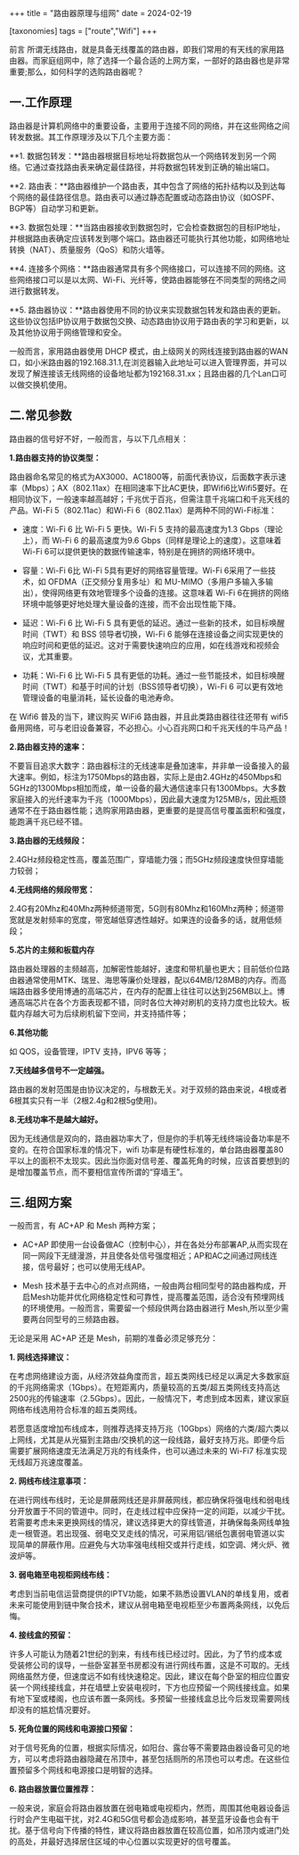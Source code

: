+++
title = "路由器原理与组网"
date = 2024-02-19

[taxonomies]
tags = ["route","Wifi"]
+++

前言 所谓无线路由，就是具备无线覆盖的路由器，即我们常用的有天线的家用路由器。而家庭组网中，除了选择一个最合适的上网方案，一部好的路由器也是非常重要;那么，如何科学的选购路由器呢？
<!-- more -->
## 一.工作原理

路由器是计算机网络中的重要设备，主要用于连接不同的网络，并在这些网络之间转发数据。其工作原理涉及以下几个主要方面：

**1. 数据包转发：**路由器根据目标地址将数据包从一个网络转发到另一个网络。它通过查找路由表来确定最佳路径，并将数据包转发到正确的输出端口。

**2. 路由表：**路由器维护一个路由表，其中包含了网络的拓扑结构以及到达每个网络的最佳路径信息。路由表可以通过静态配置或动态路由协议（如OSPF、BGP等）自动学习和更新。

**3. 数据包处理：**当路由器接收到数据包时，它会检查数据包的目标IP地址，并根据路由表确定应该转发到哪个端口。路由器还可能执行其他功能，如网络地址转换（NAT）、质量服务（QoS）和防火墙等。

**4. 连接多个网络：**路由器通常具有多个网络接口，可以连接不同的网络。这些网络接口可以是以太网、Wi-Fi、光纤等，使路由器能够在不同类型的网络之间进行数据转发。

**5. 路由器协议：**路由器使用不同的协议来实现数据包转发和路由表的更新。这些协议包括IP协议用于数据包交换、动态路由协议用于路由表的学习和更新，以及其他协议用于网络管理和安全。

一般而言，家用路由器使用 DHCP 模式，由上级网关的网线连接到路由器的WAN口，如小米路由器的192.168.31.1,在浏览器输入此地址可以进入管理界面，并可以发现了解连接该无线网络的设备地址都为192168.31.xx；且路由器的几个Lan口可以做交换机使用。

## 二.常见参数

路由器的信号好不好，一般而言，与以下几点相关：

**1.路由器支持的协议类型：**

路由器命名常见的格式为AX3000、AC1800等，前面代表协议，后面数字表示速率（Mbps）；AX（802.11ax）在相同速率下比AC更快，即Wifi6比Wifi5要好。在相同协议下，一般速率越高越好；千兆优于百兆，但需注意千兆端口和千兆天线的产品。Wi-Fi 5（802.11ac）和Wi-Fi 6（802.11ax）是两种不同的Wi-Fi标准：

- 速度：Wi-Fi 6 比 Wi-Fi 5 更快。Wi-Fi 5 支持的最高速度为1.3 Gbps（理论上），而 Wi-Fi 6 的最高速度为9.6 Gbps（同样是理论上的速度）。这意味着Wi-Fi 6可以提供更快的数据传输速率，特别是在拥挤的网络环境中。

- 容量：Wi-Fi 6比 Wi-Fi 5具有更好的网络容量管理。Wi-Fi 6采用了一些技术，如 OFDMA（正交频分复用多址）和 MU-MIMO（多用户多输入多输出），使得网络更有效地管理多个设备的连接。这意味着 Wi-Fi 6在拥挤的网络环境中能够更好地处理大量设备的连接，而不会出现性能下降。

- 延迟：Wi-Fi 6 比 Wi-Fi 5 具有更低的延迟。通过一些新的技术，如目标唤醒时间（TWT）和 BSS 领导者切换，Wi-Fi 6 能够在连接设备之间实现更快的响应时间和更低的延迟。这对于需要快速响应的应用，如在线游戏和视频会议，尤其重要。

- 功耗：Wi-Fi 6 比 Wi-Fi 5 具有更低的功耗。通过一些节能技术，如目标唤醒时间（TWT）和基于时间的计划（BSS领导者切换），Wi-Fi 6 可以更有效地管理设备的电量消耗，延长设备的电池寿命。

在 Wifi6 普及的当下，建议购买 WiFi6 路由器，并且此类路由器往往还带有 wifi5 备用网络，可与老旧设备兼容，不必担心。小心百兆网口和千兆天线的牛马产品！

**2.路由器支持的速率：**

不要盲目追求大数字：路由器标注的无线速率是叠加速率，并非单一设备接入的最大速率。例如，标注为1750Mbps的路由器，实际上是由2.4GHz的450Mbps和5GHz的1300Mbps相加而成，单一设备的最大通信速率只有1300Mbps。大多数家庭接入的光纤速率为千兆（1000Mbps），因此最大速度为125MB/s，因此瓶颈通常不在于路由器性能；选购家用路由器，更重要的是提高信号覆盖面积和强度，能跑满千兆已经不错。

**3.路由器的无线频段：**

2.4GHz频段稳定性高，覆盖范围广，穿墙能力强；而5GHz频段速度快但穿墙能力较弱；

**4.无线网络的频段带宽：**

2.4G有20Mhz和40Mhz两种频道带宽，5G则有80Mhz和160Mhz两种；频道带宽就是发射频率的宽度，带宽越低穿透性越好。如果连的设备多的话，就用低频段；

**5.芯片的主频和板载内存**

路由器处理器的主频越高，加解密性能越好，速度和带机量也更大；目前低价位路由器通常使用MTK、瑞昱、海思等廉价处理器，配以64MB/128MB的内存。而高端路由器多使用博通的高端芯片，在内存的配置上往往可以达到256MB以上。博通高端芯片在各个方面表现都不错，同时各位大神对刷机的支持力度也比较大。板载内存越大可为后续刷机留下空间，并支持插件等；

**6.其他功能**

如 QOS，设备管理，IPTV 支持，IPV6 等等；

**7.天线越多信号不一定越强。**

路由器的发射范围是由协议决定的，与根数无关。对于双频的路由来说，4根或者6根其实只有一半（2根2.4g和2根5g使用)。

**8.无线功率不是越大越好。**

因为无线通信是双向的，路由器功率大了，但是你的手机等无线终端设备功率是不变的。在符合国家标准的情况下，wifi 功率是有硬性标准的，单台路由器覆盖80平以上的面积不太现实。因此当你面对信号差、覆盖死角的时候，应该首要想到的是增加覆盖节点，而不要相信宣传所谓的“穿墙王”。

## 三.组网方案

一般而言，有 AC+AP 和 Mesh 两种方案；

- AC+AP 即使用一台设备做AC（控制中心），并在各处分布部署AP,从而实现在同一网段下无缝漫游，并且使各处信号强度相近；AP和AC之间通过网线连接，信号最好；也可以使用无线AP。

- Mesh 技术基于去中心的点对点网络，一般由两台相同型号的路由器构成，开启Mesh功能并优化网络稳定性和可靠性，提高覆盖范围，适合没有预埋网线的环境使用。一般而言，需要留一个频段供两台路由器进行 Mesh,所以至少需要两台同型号的三频路由器。

无论是采用 AC+AP 还是 Mesh，前期的准备必须足够充分：

**1. 网线选择建议：**

在考虑网络建设方面，从经济效益角度而言，超五类网线已经足以满足大多数家庭的千兆网络需求（1Gbps）。在短距离内，质量较高的五类/超五类网线支持高达2500兆的传输速率（2.5Gbps）。因此，一般情况下，考虑到成本因素，建议家庭网络布线选用符合标准的超五类网线。

若愿意适度增加布线成本，则推荐选择支持万兆（10Gbps）网络的六类/超六类以上网线，尤其是从光猫到主路由/交换机的这一段线路，最好支持万兆。即便今后需要扩展网络速度无法满足万兆的有线条件，也可以通过未来的 Wi-Fi7 标准实现无线超万兆速度覆盖。

**2. 网线布线注意事项：**

在进行网线布线时，无论是屏蔽网线还是非屏蔽网线，都应确保将强电线和弱电线分开放置于不同的管道中。同时，在走线过程中应保持一定的间距，以减少干扰。若需要考虑未来更换网线的情况，建议选择更大的穿线管道，并确保每条网线单独走一根管道。若出现强、弱电交叉走线的情况，可采用铝/锡纸包裹弱电管道以实现简单的屏蔽作用。应避免与大功率强电线相交或并行走线，如空调、烤火炉、微波炉等。

**3. 弱电箱至电视柜网线布线：**

考虑到当前电信运营商提供的IPTV功能，如果不熟悉设置VLAN的单线复用，或者未来可能使用到链中聚合技术，建议从弱电箱至电视柜至少布置两条网线，以免后悔。

**4. 接线盒的预留：**

许多人可能认为随着21世纪的到来，有线布线已经过时。因此，为了节约成本或受装修公司的误导，一些卧室甚至书房都没有进行网线布置，这是不可取的。无线网络虽然方便，但速度远不如有线快速稳定。因此，建议在每个卧室的相应位置安装一个网线接线盒，并在墙壁上安装电视时，下方也应预留一个网线接线盒。如果有地下室或楼阁，也应该布置一条网线。多预留一些接线盒总比今后发现需要网线却没有的尴尬情况要好。

**5. 死角位置的网线和电源接口预留：**

对于信号死角的位置，根据实际情况，如阳台、露台等不需要路由器设备可见的地方，可以考虑将路由器隐藏在吊顶中，甚至包括厕所的吊顶也可以考虑。在这些位置预留多个网线和电源接口是明智的选择。

**6. 路由器放置位置推荐：**

一般来说，家庭会将路由器放置在弱电箱或电视柜内，然而，周围其他电器设备运行时会产生电磁干扰，对2.4G和5G信号都会造成影响，甚至蓝牙设备也会有干扰。基于信号向下传播的特性，建议将路由器放置在较高位置，如吊顶内或进门处的高处，并最好选择居住区域的中心位置以实现更好的信号覆盖。


